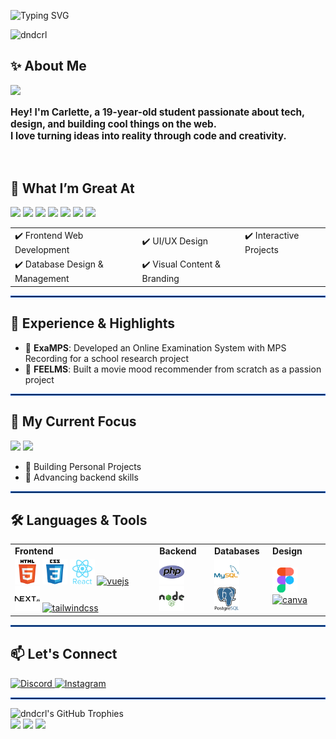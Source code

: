 <!-- Banner / Hero Section -->
<p>
  <img src="https://readme-typing-svg.demolab.com?font=Fira+Code&size=32&pause=1000&color=125ac7&center=true&vCenter=true&width=700&lines=Hi+there%2C+I'm+Carlette+%F0%9F%91%8B;Web+Developer+%7C+Designer+%7C+Student;Turning+ideas+into+reality+with+code!" alt="Typing SVG" />
</p>

<p>
  <img src="https://komarev.com/ghpvc/?username=dndcrl&label=Profile%20views&color=125ac7&style=flat-square" alt="dndcrl" />
</p>



<h2>✨ About Me</h2>

<div>
  <img src="https://img.shields.io/badge/Philippines-Home%20base-38B2AC?style=flat-square&logo=google-maps&logoColor=white" />
</div>

<p style="font-size: 1.1em;">
  <b>Hey! I'm Carlette, a 19-year-old student passionate about tech, design, and building cool things on the web.<br>
  I love turning ideas into reality through code and creativity.</b>
</p>

<br>

<!-- Skills Section -->
<h2>🧩 What I’m Great At</h2>

<div>
  <img src="https://img.shields.io/badge/Frontend-blue?style=for-the-badge" />
  <img src="https://img.shields.io/badge/UI%2FUX-%23FF69B4?style=for-the-badge" />
  <img src="https://img.shields.io/badge/Responsive-%2300C7B7?style=for-the-badge" />
  <img src="https://img.shields.io/badge/Interactive-%23FFD700?style=for-the-badge" />
  <img src="https://img.shields.io/badge/Styling-38B2AC?style=for-the-badge" />
  <img src="https://img.shields.io/badge/Database-%234479A1?style=for-the-badge" />
  <img src="https://img.shields.io/badge/Backend-%23777BB4?style=for-the-badge" />
</div>

<div>
  <table>
    <tr>
      <td>✔️ Frontend Web Development</td>
      <td>✔️ UI/UX Design</td>
      <td>✔️ Interactive Projects</td>
    </tr>
    <tr>
      <td>✔️ Database Design & Management</td>
      <td>✔️ Visual Content & Branding</td>
      <td></td>
    </tr>
  </table>
</div>

<hr style="border: 1px solid #125ac7;">

<!-- Experience Section -->
<h2>💼 Experience & Highlights</h2>

<div>
  <ul>
    <li>📃 <b>ExaMPS</b>: Developed an Online Examination System with MPS Recording for a school research project</li>
    <li>🎥 <b>FEELMS</b>: Built a movie mood recommender from scratch as a passion project</li>
  </ul>
</div>

<hr style="border: 1px solid #125ac7;">

<!-- Current Focus Section -->
<h2>🔬 My Current Focus</h2>

<div>
  <img src="https://img.shields.io/badge/Personal%20Projects-%23125ac7?style=flat-square" />
  <img src="https://img.shields.io/badge/Backend%20Skills-%2338B2AC?style=flat-square" />
</div>

<ul>
  <li>💙 Building Personal Projects</li>
  <li>💙 Advancing backend skills</li>
</ul>

<hr style="border: 1px solid #125ac7;">

<!-- Languages and Tools Section -->
<h2>🛠️ Languages & Tools</h2>

<div>
  <table>
    <tr>
      <td><b>Frontend</b></td>
      <td><b>Backend</b></td>
      <td><b>Databases</b></td>
      <td><b>Design</b></td>
    </tr>
    <tr>
      <td>
        <a href="https://www.w3.org/html/" target="_blank"><img src="https://raw.githubusercontent.com/devicons/devicon/master/icons/html5/html5-original-wordmark.svg" alt="html5" width="40" height="40"/></a>
        <a href="https://www.w3schools.com/css/" target="_blank"><img src="https://raw.githubusercontent.com/devicons/devicon/master/icons/css3/css3-original-wordmark.svg" alt="css3" width="40" height="40"/></a>
        <a href="https://reactjs.org/" target="_blank"><img src="https://raw.githubusercontent.com/devicons/devicon/master/icons/react/react-original-wordmark.svg" alt="react" width="40" height="40"/></a>
        <a href="https://vuejs.org/" target="_blank"><img src="https://www.vectorlogo.zone/logos/vuejs/vuejs-icon.svg" width="40" height="40" alt="vuejs"/></a>
        <a href="https://nextjs.org/" target="_blank"><img src="https://raw.githubusercontent.com/devicons/devicon/master/icons/nextjs/nextjs-original-wordmark.svg" alt="nextjs" width="40" height="40"/></a>
        <a href="https://tailwindcss.com/" target="_blank"><img src="https://www.vectorlogo.zone/logos/tailwindcss/tailwindcss-icon.svg" width="40" height="40" alt="tailwindcss"/></a>
      </td>
      <td>
        <a href="https://www.php.net" target="_blank"><img src="https://raw.githubusercontent.com/devicons/devicon/master/icons/php/php-original.svg" alt="php" width="40" height="40"/></a>
        <a href="https://nodejs.org/" target="_blank"><img src="https://raw.githubusercontent.com/devicons/devicon/master/icons/nodejs/nodejs-original-wordmark.svg" alt="nodejs" width="40" height="40"/></a>
      </td>
      <td>
        <a href="https://www.mysql.com/" target="_blank"><img src="https://raw.githubusercontent.com/devicons/devicon/master/icons/mysql/mysql-original-wordmark.svg" alt="mysql" width="40" height="40"/></a>
        <a href="https://www.postgresql.org/" target="_blank"><img src="https://raw.githubusercontent.com/devicons/devicon/master/icons/postgresql/postgresql-original-wordmark.svg" alt="postgresql" width="40" height="40"/></a>
      </td>
      <td>
        <a href="https://www.figma.com/" target="_blank"><img src="https://raw.githubusercontent.com/devicons/devicon/master/icons/figma/figma-original.svg" width="40" height="40" alt="figma"/></a>
        <a href="https://www.canva.com/" target="_blank"><img src="https://img.icons8.com/color/48/000000/canva.png" width="40" height="40" alt="canva"/></a>
      </td>
    </tr>
  </table>
</div>

<hr style="border: 1px solid #125ac7;">

<!-- Socials Section -->
<h2>📫 Let's Connect</h2>
<div>
  <a href="https://discord.com/users/0xerces" target="_blank">
    <img src="https://img.icons8.com/color/48/000000/discord-logo.png" alt="Discord" width="40" height="40"/>
  </a>
  <a href="https://instagram.com/dndcrl" target="_blank">
    <img src="https://img.icons8.com/fluency/48/000000/instagram-new.png" alt="Instagram" width="40" height="40"/>
  </a>
</div>

<hr style="border: 1px solid #125ac7;">

<!-- GitHub Stats Section -->
<div>
  <img src="https://github-profile-trophy.vercel.app/?username=dndcrl&theme=onestar&no-frame=true&row=1&column=6" alt="dndcrl's GitHub Trophies" height="120"/>
  <br>
  <img src="https://github-readme-stats.vercel.app/api?username=dndcrl&show_icons=true&theme=tokyonight&hide_border=true" height="150" />
  <img src="https://github-readme-streak-stats.herokuapp.com/?user=dndcrl&theme=tokyonight&hide_border=true" height="150" />
  <img src="https://github-readme-stats.vercel.app/api/top-langs/?username=dndcrl&layout=compact&theme=tokyonight&hide_border=true" height="150" />
</div>
